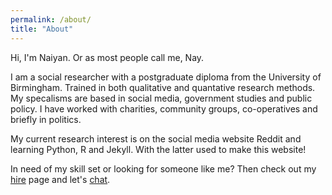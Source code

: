 ```yaml
---
permalink: /about/
title: "About"
---
```


Hi, I'm Naiyan. Or as most people call me, Nay.

I am a social researcher with a postgraduate diploma from the University of Birmingham. Trained in both qualitative and quantative research methods. My specalisms are based in social media, government studies and public policy. I have worked with charities, community groups, co-operatives and briefly in politics. 

My current research interest is on the social media website Reddit and learning Python, R and Jekyll. With the latter used to make this website!

In need of my skill set or looking for someone like me? Then check out my [hire](/_pages/hire-me.md) page and let's [chat](/_pages/contact.md).
